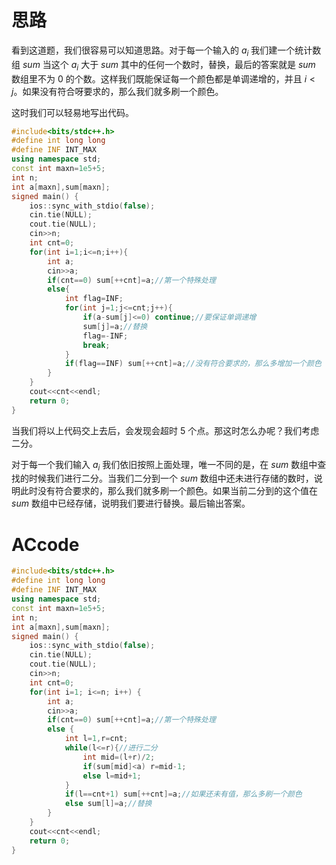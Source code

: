 # 思路
看到这道题，我们很容易可以知道思路。对于每一个输入的 $a_i$ 我们建一个统计数组 $sum$ 当这个 $a_i$ 大于 $sum$ 其中的任何一个数时，替换，最后的答案就是 $sum$ 数组里不为 $0$ 的个数。这样我们既能保证每一个颜色都是单调递增的，并且 $i<j$。如果没有符合呀要求的，那么我们就多刷一个颜色。

这时我们可以轻易地写出代码。

```cpp
#include<bits/stdc++.h>
#define int long long
#define INF INT_MAX
using namespace std;
const int maxn=1e5+5;
int n;
int a[maxn],sum[maxn];
signed main() {
	ios::sync_with_stdio(false);
	cin.tie(NULL);
	cout.tie(NULL);
	cin>>n;
	int cnt=0;
	for(int i=1;i<=n;i++){
		int a;
		cin>>a;
		if(cnt==0) sum[++cnt]=a;//第一个特殊处理
		else{
			int flag=INF;
			for(int j=1;j<=cnt;j++){
				if(a-sum[j]<=0) continue;//要保证单调递增
				sum[j]=a;//替换
				flag=-INF;
				break;
			}
			if(flag==INF) sum[++cnt]=a;//没有符合要求的，那么多增加一个颜色
		}
	}
	cout<<cnt<<endl;
	return 0;
}

```

当我们将以上代码交上去后，会发现会超时 $5$ 个点。那这时怎么办呢？我们考虑二分。

对于每一个我们输入 $a_i$ 我们依旧按照上面处理，唯一不同的是，在 $sum$ 数组中查找的时候我们进行二分。当我们二分到一个 $sum$ 数组中还未进行存储的数时，说明此时没有符合要求的，那么我们就多刷一个颜色。如果当前二分到的这个值在 $sum$ 数组中已经存储，说明我们要进行替换。最后输出答案。
# ACcode
```cpp
#include<bits/stdc++.h>
#define int long long
#define INF INT_MAX
using namespace std;
const int maxn=1e5+5;
int n;
int a[maxn],sum[maxn];
signed main() {
	ios::sync_with_stdio(false);
	cin.tie(NULL);
	cout.tie(NULL);
	cin>>n;
	int cnt=0;
	for(int i=1; i<=n; i++) {
		int a;
		cin>>a;
		if(cnt==0) sum[++cnt]=a;//第一个特殊处理
		else {
			int l=1,r=cnt;
			while(l<=r){//进行二分
				int mid=(l+r)/2;
				if(sum[mid]<a) r=mid-1;
				else l=mid+1;
			}
			if(l==cnt+1) sum[++cnt]=a;//如果还未有值，那么多刷一个颜色
			else sum[l]=a;//替换
		}
	}
	cout<<cnt<<endl;
	return 0;
}

```